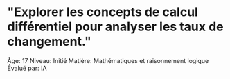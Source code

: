 # "Explorer les concepts de calcul différentiel pour analyser les taux de changement."

Âge: 17
Niveau: Initié
Matière: Mathématiques et raisonnement logique
Évalué par: IA